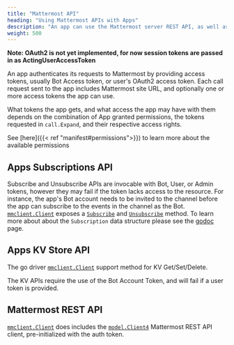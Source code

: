 ```yaml
---
title: "Mattermost API"
heading: "Using Mattermost APIs with Apps"
description: "An app can use the Mattermost server REST API, as well as new App Services APIs offered specifically to Mattermost Apps."
weight: 500
---
```


**Note: OAuth2 is not yet implemented, for now session tokens are passed in as ActingUserAccessToken**

An app authenticates its requests to Mattermost by providing access tokens, usually Bot Access token, or user's OAuth2 access token. Each call request sent to the app includes Mattermost site URL, and optionally one or more access tokens the app can use.

What tokens the app gets, and what access the app may have with them depends on the combination of App granted permissions, the tokens requested in `call.Expand`, and their respective access rights.

See [here]({{< ref "manifest#permissions">}}) to learn more about the available permissions

## Apps Subscriptions API

Subscribe and Unsubscribe APIs are invocable with Bot, User, or Admin tokens, however they may fail if the token lacks access to the resource. For instance, the app's Bot account needs to be invited to the channel before the app can subscribe to the events in the channel as the Bot. [`mmclient.Client`](https://pkg.go.dev/github.com/mattermost/mattermost-plugin-apps/apps/mmclient#Client) exposes a [`Subscribe`](https://pkg.go.dev/github.com/mattermost/mattermost-plugin-apps/apps/mmclient#Client.Subscribe) and [`Unsubscribe`](https://pkg.go.dev/github.com/mattermost/mattermost-plugin-apps/apps/mmclient#Client.Unsubscribe) method. To learn more about about the `Subscription` data structure please see the [godoc](https://pkg.go.dev/github.com/mattermost/mattermost-plugin-apps/apps#Subscription) page.

## Apps KV Store API

The go driver [`mmclient.Client`](https://pkg.go.dev/github.com/mattermost/mattermost-plugin-apps/apps/mmclient#Client) support method for KV Get/Set/Delete.

The KV APIs require the use of the Bot Account Token, and will fail if a user token is provided.

## Mattermost REST API

[`mmclient.Client`](https://pkg.go.dev/github.com/mattermost/mattermost-plugin-apps/apps/mmclient#Client) does includes the [`model.Client4`](https://pkg.go.dev/github.com/mattermost/mattermost-server/v5/model#Client4) Mattermost REST API client, pre-initialized with the auth token.
